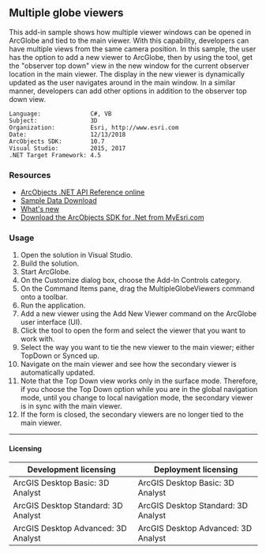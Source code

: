 ## Multiple globe viewers

This add-in sample shows how multiple viewer windows can be opened in ArcGlobe and tied to the main viewer. With this capability, developers can have multiple views from the same camera position. In this sample, the user has the option to add a new viewer to ArcGlobe, then by using the tool, get the "observer top down" view in the new window for the current observer location in the main viewer. The display in the new viewer is dynamically updated as the user navigates around in the main window. In a similar manner, developers can add other options in addition to the observer top down view.  


<!-- TODO: Fill this section below with metadata about this sample-->
```
Language:              C#, VB
Subject:               3D
Organization:          Esri, http://www.esri.com
Date:                  12/13/2018
ArcObjects SDK:        10.7
Visual Studio:         2015, 2017
.NET Target Framework: 4.5
```

### Resources

* [ArcObjects .NET API Reference online](http://desktop.arcgis.com/en/arcobjects/latest/net/webframe.htm)  
* [Sample Data Download](../../releases)  
* [What's new](http://desktop.arcgis.com/en/arcobjects/latest/net/webframe.htm#91cabc68-2271-400a-8ff9-c7fb25108546.htm)  
* [Download the ArcObjects SDK for .Net from MyEsri.com](https://my.esri.com/)  

### Usage
1. Open the solution in Visual Studio.  
1. Build the solution.  
1. Start ArcGlobe.  
1. On the Customize dialog box, choose the Add-In Controls category.  
1. On the Command Items pane, drag the MultipleGlobeViewers command onto a toolbar.  
1. Run the application.  
1. Add a new viewer using the Add New Viewer command on the ArcGlobe user interface (UI).  
1. Click the tool to open the form and select the viewer that you want to work with.  
1. Select the way you want to tie the new viewer to the main viewer; either TopDown or Synced up.  
1. Navigate on the main viewer and see how the secondary viewer is automatically updated.  
1. Note that the Top Down view works only in the surface mode. Therefore, if you choose the Top Down option while you are in the global navigation mode, until you change to local navigation mode, the secondary viewer is in sync with the main viewer.  
1. If the form is closed, the secondary viewers are no longer tied to the main viewer.  









---------------------------------

#### Licensing  
| Development licensing | Deployment licensing | 
| ------------- | ------------- | 
| ArcGIS Desktop Basic: 3D Analyst | ArcGIS Desktop Basic: 3D Analyst |  
| ArcGIS Desktop Standard: 3D Analyst | ArcGIS Desktop Standard: 3D Analyst |  
| ArcGIS Desktop Advanced: 3D Analyst | ArcGIS Desktop Advanced: 3D Analyst |  


